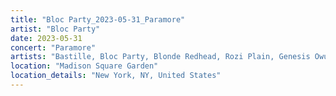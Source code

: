 ```yaml
---
title: "Bloc Party_2023-05-31_Paramore"
artist: "Bloc Party"
date: 2023-05-31
concert: "Paramore"
artists: "Bastille, Bloc Party, Blonde Redhead, Rozi Plain, Genesis Owusu, Paramore"
location: "Madison Square Garden"
location_details: "New York, NY, United States"
---
```

